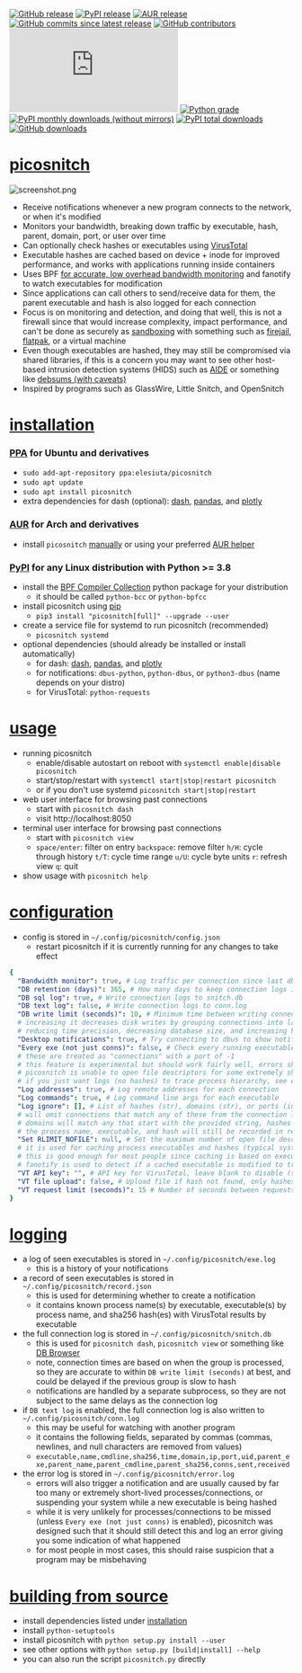 [![GitHub release](https://img.shields.io/github/v/release/elesiuta/picosnitch?color=00a0a0)](https://github.com/elesiuta/picosnitch/releases)
[![PyPI release](https://img.shields.io/pypi/v/picosnitch?color=00a0a0)](https://pypi.org/project/picosnitch)
[![AUR release](https://img.shields.io/aur/version/picosnitch?color=00a0a0)](https://aur.archlinux.org/packages/picosnitch/)
[![GitHub commits since latest release](https://img.shields.io/github/commits-since/elesiuta/picosnitch/latest/master?color=00a0a0)](https://github.com/elesiuta/picosnitch/commits/master)
[![GitHub contributors](https://img.shields.io/github/contributors/elesiuta/picosnitch?color=00a0a0)](https://github.com/elesiuta/picosnitch/graphs/contributors)
[![File size](https://img.shields.io/github/size/elesiuta/picosnitch/picosnitch.py?color=00a0a0)](https://github.com/elesiuta/picosnitch/blob/master/picosnitch.py)
[![Python grade](https://img.shields.io/lgtm/grade/python/g/elesiuta/picosnitch.svg?logo=lgtm&logoWidth=18&color=00a0a0)](https://lgtm.com/projects/g/elesiuta/picosnitch/context:python)
[![PyPI monthly downloads (without mirrors)](https://img.shields.io/pypi/dm/picosnitch?color=00a0a0&label=downloads%20%28pypistats%29)](https://pypistats.org/packages/picosnitch)
[![PyPI total downloads](https://img.shields.io/badge/dynamic/json?color=00a0a0&label=downloads%20%28pepy%29&query=total_downloads&url=https%3A%2F%2Fapi.pepy.tech%2Fapi%2Fprojects%2Fpicosnitch)](https://pepy.tech/project/picosnitch)
[![GitHub downloads](https://img.shields.io/github/downloads/elesiuta/picosnitch/total?color=00a0a0&label=downloads%20%28github%29)](https://github.com/elesiuta/picosnitch/releases)

# [picosnitch](https://elesiuta.github.io/picosnitch/)
![screenshot.png](https://raw.githubusercontent.com/elesiuta/picosnitch/master/docs/screenshot.png)
- Receive notifications whenever a new program connects to the network, or when it's modified
- Monitors your bandwidth, breaking down traffic by executable, hash, parent, domain, port, or user over time
- Can optionally check hashes or executables using [VirusTotal](https://www.virustotal.com)
- Executable hashes are cached based on device + inode for improved performance, and works with applications running inside containers
- Uses BPF [for accurate, low overhead bandwidth monitoring](https://www.gcardone.net/2020-07-31-per-process-bandwidth-monitoring-on-Linux-with-bpftrace/) and fanotify to watch executables for modification
- Since applications can call others to send/receive data for them, the parent executable and hash is also logged for each connection
- Focus is on monitoring and detection, and doing that well, this is not a firewall since that would increase complexity, impact performance, and can't be done as securely as [sandboxing](https://wiki.archlinux.org/title/Security#Sandboxing_applications) with something such as [firejail](https://wiki.archlinux.org/title/firejail#Usage), [flatpak](https://github.com/tchx84/Flatseal/blob/master/DOCUMENTATION.md#share), or a virtual machine
- Even though executables are hashed, they may still be compromised via shared libraries, if this is a concern you may want to see other host-based intrusion detection systems (HIDS) such as [AIDE](https://wiki.archlinux.org/title/AIDE) or something like [debsums (with caveats)](https://manpages.debian.org/unstable/debsums/debsums.1.en.html)
- Inspired by programs such as GlassWire, Little Snitch, and OpenSnitch

# [installation](#installation)

### [PPA](https://launchpad.net/~elesiuta/+archive/ubuntu/picosnitch) for Ubuntu and derivatives
- `sudo add-apt-repository ppa:elesiuta/picosnitch`
- `sudo apt update`
- `sudo apt install picosnitch`
- extra dependencies for dash (optional): [dash](https://pypi.org/project/dash/), [pandas](https://pypi.org/project/pandas/), and [plotly](https://pypi.org/project/plotly/)

### [AUR](https://aur.archlinux.org/packages/picosnitch/) for Arch and derivatives
- install `picosnitch` [manually](https://wiki.archlinux.org/title/Arch_User_Repository#Installing_and_upgrading_packages) or using your preferred [AUR helper](https://wiki.archlinux.org/title/AUR_helpers)

### [PyPI](https://pypi.org/project/picosnitch/) for any Linux distribution with Python >= 3.8
- install the [BPF Compiler Collection](https://github.com/iovisor/bcc/blob/master/INSTALL.md) python package for your distribution
  - it should be called `python-bcc` or `python-bpfcc`
- install picosnitch using [pip](https://pip.pypa.io/)
  - `pip3 install "picosnitch[full]" --upgrade --user`
- create a service file for systemd to run picosnitch (recommended)
  - `picosnitch systemd`
- optional dependencies (should already be installed or install automatically)
  - for dash: [dash](https://pypi.org/project/dash/), [pandas](https://pypi.org/project/pandas/), and [plotly](https://pypi.org/project/plotly/)
  - for notifications: `dbus-python`, `python-dbus`, or `python3-dbus` (name depends on your distro)
  - for VirusTotal: `python-requests`

# [usage](#usage)
- running picosnitch
  - enable/disable autostart on reboot with `systemctl enable|disable picosnitch`
  - start/stop/restart with `systemctl start|stop|restart picosnitch`
  - or if you don't use systemd `picosnitch start|stop|restart`
- web user interface for browsing past connections
  - start with `picosnitch dash`
  - visit http://localhost:8050
- terminal user interface for browsing past connections
  - start with `picosnitch view`
  - `space/enter`: filter on entry `backspace`: remove filter `h/H`: cycle through history `t/T`: cycle time range `u/U`: cycle byte units `r`: refresh view `q`: quit
- show usage with `picosnitch help`

# [configuration](#configuration)
- config is stored in `~/.config/picosnitch/config.json`
  - restart picosnitch if it is currently running for any changes to take effect

```yaml
{
  "Bandwidth monitor": true, # Log traffic per connection since last db write
  "DB retention (days)": 365, # How many days to keep connection logs in snitch.db
  "DB sql log": true, # Write connection logs to snitch.db
  "DB text log": false, # Write connection logs to conn.log
  "DB write limit (seconds)": 10, # Minimum time between writing connection logs
  # increasing it decreases disk writes by grouping connections into larger time windows
  # reducing time precision, decreasing database size, and increasing hash latency
  "Desktop notifications": true, # Try connecting to dbus to show notifications
  "Every exe (not just conns)": false, # Check every running executable with picosnitch
  # these are treated as "connections" with a port of -1
  # this feature is experimental but should work fairly well, errors should be expected as
  # picosnitch is unable to open file descriptors for some extremely short-lived processes
  # if you just want logs (no hashes) to trace process hierarchy, see execsnoop or forkstat
  "Log addresses": true, # Log remote addresses for each connection
  "Log commands": true, # Log command line args for each executable
  "Log ignore": [], # List of hashes (str), domains (str), or ports (int)
  # will omit connections that match any of these from the connection log
  # domains will match any that start with the provided string, hashes or ports are exact
  # the process name, executable, and hash will still be recorded in record.json
  "Set RLIMIT_NOFILE": null, # Set the maximum number of open file descriptors (int)
  # it is used for caching process executables and hashes (typical system default is 1024)
  # this is good enough for most people since caching is based on executable device + inode
  # fanotify is used to detect if a cached executable is modified to trigger a hash update
  "VT API key": "", # API key for VirusTotal, leave blank to disable (str)
  "VT file upload": false, # Upload file if hash not found, only hashes are used by default
  "VT request limit (seconds)": 15 # Number of seconds between requests (free tier quota)
}
```

# [logging](#logging)
- a log of seen executables is stored in `~/.config/picosnitch/exe.log`
  - this is a history of your notifications
- a record of seen executables is stored in `~/.config/picosnitch/record.json`
  - this is used for determining whether to create a notification
  - it contains known process name(s) by executable, executable(s) by process name, and sha256 hash(es) with VirusTotal results by executable
- the full connection log is stored in `~/.config/picosnitch/snitch.db`
  - this is used for `picosnitch dash`, `picosnitch view` or something like [DB Browser](https://sqlitebrowser.org/)
  - note, connection times are based on when the group is processed, so they are accurate to within `DB write limit (seconds)` at best, and could be delayed if the previous group is slow to hash
  - notifications are handled by a separate subprocess, so they are not subject to the same delays as the connection log
- if `DB text log` is enabled, the full connection log is also written to `~/.config/picosnitch/conn.log`
  - this may be useful for watching with another program
  - it contains the following fields, separated by commas (commas, newlines, and null characters are removed from values)
  - `executable,name,cmdline,sha256,time,domain,ip,port,uid,parent_exe,parent_name,parent_cmdline,parent_sha256,conns,sent,received`
- the error log is stored in `~/.config/picosnitch/error.log`
  - errors will also trigger a notification and are usually caused by far too many or extremely short-lived processes/connections, or suspending your system while a new executable is being hashed
  - while it is very unlikely for processes/connections to be missed (unless `Every exe (not just conns)` is enabled), picosnitch was designed such that it should still detect this and log an error giving you some indication of what happened
  - for most people in most cases, this should raise suspicion that a program may be misbehaving

# [building from source](#building-from-source)
- install dependencies listed under [installation](#installation)
- install `python-setuptools`
- install picosnitch with `python setup.py install --user`
- see other options with `python setup.py [build|install] --help`
- you can also run the script `picosnitch.py` directly
